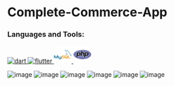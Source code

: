 # Complete-Commerce-App

<h3 align="left">Languages and Tools:</h3>
<p align="left"> 
  <a href="https://dart.dev" target="_blank" rel="noreferrer"> 
    <img src="https://www.vectorlogo.zone/logos/dartlang/dartlang-icon.svg" alt="dart" width="40" height="40"/> 
  </a>
  <a href="https://flutter.dev" target="_blank" rel="noreferrer"> 
    <img src="https://www.vectorlogo.zone/logos/flutterio/flutterio-icon.svg" alt="flutter" width="40" height="40"/> 
  </a> 
  <a href="https://www.mysql.com/" target="_blank" rel="noreferrer"> 
      <img src="https://raw.githubusercontent.com/devicons/devicon/master/icons/mysql/mysql-original-wordmark.svg" alt="mysql" width="40" height="40"/> </a> 
  <a href="https://www.php.net" target="_blank" rel="noreferrer"> 
      <img src="https://raw.githubusercontent.com/devicons/devicon/master/icons/php/php-original.svg" alt="php" width="40" height="40"/> 
  </a> 
</p>

![image](https://github.com/AbdelrhmanAmer/Complete-Commerce-App/assets/93345509/ee8f7cc5-a22c-427a-bf1b-5d5880925f25)
![image](https://github.com/AbdelrhmanAmer/Complete-Commerce-App/assets/93345509/5fe5b5cc-4118-4240-b7f9-85575ad6d742)
![image](https://github.com/AbdelrhmanAmer/Complete-Commerce-App/assets/93345509/74627f05-65f0-4730-b6d3-65b3fd3f52c2)
![image](https://github.com/AbdelrhmanAmer/Complete-Commerce-App/assets/93345509/8db8dda0-01fc-4d4d-95e6-9bf9cca98814)
![image](https://github.com/AbdelrhmanAmer/Complete-Commerce-App/assets/93345509/3170343d-2451-4c95-bb7c-4ebddc3a76a4)
![image](https://github.com/AbdelrhmanAmer/Complete-Commerce-App/assets/93345509/12db7e0e-4a44-487f-acd9-b7d4e0a015ef)
